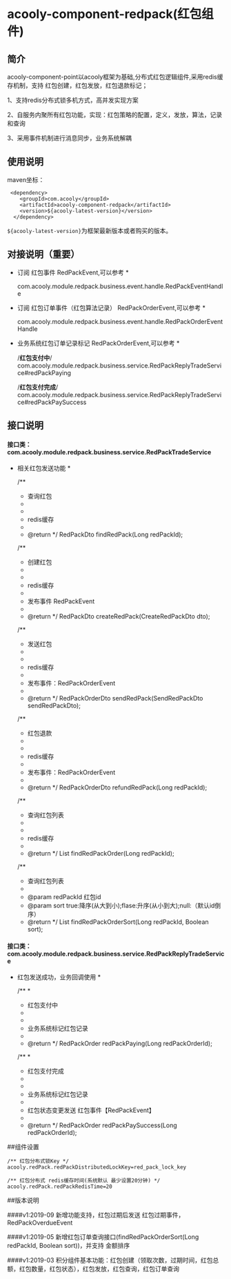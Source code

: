 <!-- title: 红包组件 -->
<!-- type: business -->
<!-- author: cuifuqiang -->
acooly-component-redpack(红包组件)
====

## 简介

acooly-component-point以acooly框架为基础,分布式红包逻辑组件,采用redis缓存机制，支持 红包创建，红包发放，红包退款标记；

1、支持redis分布式锁多机方式，高并发实现方案

2、自服务内聚所有红包功能，实现：红包策略的配置，定义，发放，算法，记录和查询

3、采用事件机制进行消息同步，业务系统解耦

## 使用说明

maven坐标：

     <dependency>
        <groupId>com.acooly</groupId>
        <artifactId>acooly-component-redpack</artifactId>
        <version>${acooly-latest-version}</version>
      </dependency>

`${acooly-latest-version}`为框架最新版本或者购买的版本。

## 对接说明（重要）

* 订阅 红包事件  RedPackEvent,可以参考  *

	com.acooly.module.redpack.business.event.handle.RedPackEventHandle
	
* 订阅 红包订单事件（红包算法记录）  RedPackOrderEvent,可以参考  *

	com.acooly.module.redpack.business.event.handle.RedPackOrderEventHandle	
	
* 业务系统红包订单记录标记  RedPackOrderEvent,可以参考  *
	
	/**红包支付中**/
	com.acooly.module.redpack.business.service.RedPackReplyTradeService#redPackPaying
	
	/**红包支付完成**/
	com.acooly.module.redpack.business.service.RedPackReplyTradeService#redPackPaySuccess
	
		
	

## 接口说明

####	接口类：com.acooly.module.redpack.business.service.RedPackTradeService
* 相关红包发送功能 *
	
	/**
	 * 查询红包
	 * 
	 * <li>redis缓存
	 * 
	 * @return
	 */
	RedPackDto findRedPack(Long redPackId);

	/**
	 * 创建红包
	 * 
	 * <li>redis缓存
	 * <li>发布事件 RedPackEvent
	 * 
	 * @return
	 */
	RedPackDto createRedPack(CreateRedPackDto dto);

	/**
	 * 发送红包
	 * 
	 * <li>redis缓存
	 * <li>发布事件：RedPackOrderEvent
	 * 
	 * @return
	 */
	RedPackOrderDto sendRedPack(SendRedPackDto sendRedPackDto);

	/**
	 * 红包退款
	 * 
	 * <li>redis缓存
	 * <li>发布事件：RedPackOrderEvent
	 * 
	 * @return
	 */
	RedPackOrderDto refundRedPack(Long redPackId);

	/**
	 * 查询红包列表
	 * 
	 * <li>redis缓存
	 * 
	 * @return
	 */
	List<RedPackOrderDto> findRedPackOrder(Long redPackId);
	
	
	/**
	 * 查询红包列表
	 *
	 * @param redPackId 红包id
	 * @param sort      true:降序(从大到小);flase:升序(从小到大);null:（默认id倒序）
	 * @return
	 */
	List<RedPackOrderDto> findRedPackOrderSort(Long redPackId, Boolean sort);


####	接口类：com.acooly.module.redpack.business.service.RedPackReplyTradeService
* 红包发送成功，业务回调使用 *
	
	/**
	 * 
	 * 红包支付中
	 * 
	 * <li>业务系统标记红包记录
	 * 
	 * @return
	 */
	RedPackOrder redPackPaying(Long redPackOrderId);

	/**
	 * 
	 * 红包支付完成
	 * 
	 * <li>业务系统标记红包记录
	 * <li>红包状态变更发送 红包事件【RedPackEvent】
	 * 
	 * @return
	 */
	RedPackOrder redPackPaySuccess(Long redPackOrderId);
	
	


##组件设置

	/** 红包分布式锁Key */
	acooly.redPack.redPackDistributedLockKey=red_pack_lock_key
	
	/** 红包分布式 redis缓存时间(系统默认 最少设置20分钟) */
	acooly.redPack.redPackRedisTime=20


##版本说明

####v1:2019-09
新增功能支持，红包过期后发送 红包过期事件，RedPackOverdueEvent

####v1:2019-05
新增红包订单查询接口(findRedPackOrderSort(Long redPackId, Boolean sort))，并支持 金额排序

####v1:2019-03
积分组件基本功能：红包创建（领取次数，过期时间，红包总额，红包数量，红包状态），红包发放，红包查询，红包订单查询





